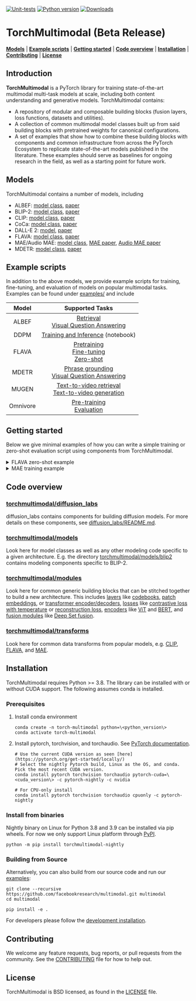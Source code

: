 [![Unit-tests](https://github.com/facebookresearch/multimodal/actions/workflows/unit_test.yaml/badge.svg)](https://github.com/facebookresearch/multimodal/actions/workflows/unit_test.yaml)
[![Python version](https://img.shields.io/pypi/pyversions/torchmultimodal-nightly.svg)](https://www.python.org/downloads/)
[![Downloads](https://static.pepy.tech/personalized-badge/torchmultimodal-nightly?period=total&units=international_system&left_color=blue&right_color=orange&left_text=Downloads%20(nightly))](https://pepy.tech/project/torchmultimodal-nightly)

# TorchMultimodal (Beta Release)

[**Models**](#models) | [**Example scripts**](#example-scripts) | [**Getting started**](#getting-started) | [**Code overview**](#code-overview) | [**Installation**](#installation) | [**Contributing**](#contributing) | [**License**](#license)

## Introduction
**TorchMultimodal** is a PyTorch library for training state-of-the-art multimodal multi-task models at scale, including both content understanding and generative models. TorchMultimodal contains:
- A repository of modular and composable building blocks (fusion layers, loss functions, datasets and utilities).
- A collection of common multimodal model classes built up from said building blocks with pretrained weights for canonical configurations.
- A set of examples that show how to combine these building blocks with components and common infrastructure from across the PyTorch Ecosystem to replicate state-of-the-art models published in the literature. These examples should serve as baselines for ongoing research in the field, as well as a starting point for future work.

## Models

TorchMultimodal contains a number of models, including

- ALBEF: [model class](https://github.com/facebookresearch/multimodal/blob/main/torchmultimodal/models/albef/model.py#L55), [paper](https://arxiv.org/abs/2107.07651)
- BLIP-2: [model class](https://github.com/facebookresearch/multimodal/blob/main/torchmultimodal/models/blip2/blip2.py#L39), [paper]()
- CLIP: [model class](https://github.com/facebookresearch/multimodal/blob/main/torchmultimodal/models/clip/model.py#L37), [paper](https://arxiv.org/abs/2301.12597)
- CoCa: [model class](https://github.com/facebookresearch/multimodal/blob/main/torchmultimodal/models/coca/coca_model.py#L33), [paper](https://arxiv.org/abs/2205.01917)
- DALL-E 2: [model](https://github.com/facebookresearch/multimodal/blob/main/torchmultimodal/diffusion_labs/models/dalle2/dalle2_decoder.py#L19), [paper](https://arxiv.org/abs/2204.06125)
- FLAVA: [model class](https://github.com/facebookresearch/multimodal/blob/main/torchmultimodal/models/flava/model.py#L106), [paper](https://arxiv.org/abs/2112.04482)
- MAE/Audio MAE: [model class](https://github.com/facebookresearch/multimodal/blob/main/torchmultimodal/models/masked_auto_encoder/model.py#L42), [MAE paper](https://arxiv.org/abs/2111.06377), [Audio MAE paper](https://arxiv.org/abs/2207.06405)
- MDETR: [model class](https://github.com/facebookresearch/multimodal/blob/main/torchmultimodal/models/mdetr/model.py#L37), [paper](https://arxiv.org/abs/2104.12763)

## Example scripts

In addition to the above models, we provide example scripts for training, fine-tuning, and evaluation of models on popular multimodal tasks. Examples can be found under [examples/](https://github.com/facebookresearch/multimodal/tree/main/examples) and include

|                  Model                   |     Supported Tasks     |
| :--------------------------------------: | :----------------------: |
|         ALBEF          |      [Retrieval](https://github.com/facebookresearch/multimodal/blob/main/examples/albef/README.md#retrieval) <br/> [Visual Question Answering](https://github.com/facebookresearch/multimodal/blob/main/examples/albef/README.md#visual-question-answering)         |
|         DDPM           |      [Training and Inference](https://github.com/facebookresearch/multimodal/blob/main/torchmultimodal/diffusion_labs/mnist_training.ipynb) (notebook)
|           FLAVA           |    [Pretraining](https://github.com/facebookresearch/multimodal/tree/main/examples/flava#launching-and-test-pretraining) <br/> [Fine-tuning](https://github.com/facebookresearch/multimodal/tree/main/examples/flava#finetuning) <br/> [Zero-shot](https://github.com/facebookresearch/multimodal/tree/main/examples/flava#coco-zero-shot)|
|        MDETR         |       [Phrase grounding](https://github.com/facebookresearch/multimodal/tree/main/examples/mdetr#phrase-grounding) <br/> [Visual Question Answering](https://github.com/facebookresearch/multimodal/blob/main/examples/mdetr/vqa_finetune.py#L154)        |
|             MUGEN             |     [Text-to-video retrieval](https://github.com/facebookresearch/multimodal/tree/main/examples/mugen/retrieval#mugen-retrieval) <br/> [Text-to-video generation](https://github.com/facebookresearch/multimodal/tree/main/examples/mugen/generation#text-to-video-generation-with-mugen)                |
|           Omnivore           |           [Pre-training](https://github.com/facebookresearch/multimodal/tree/main/examples/omnivore#training) <br/> [Evaluation](https://github.com/facebookresearch/multimodal/tree/main/examples/omnivore#evaluating-pretrained-weight)           |

## Getting started

Below we give minimal examples of how you can write a simple training or zero-shot evaluation script using components from TorchMultimodal.

  <details>
    <summary>FLAVA zero-shot example</summary>

  ```python
import torch
from PIL import Image
from torchmultimodal.models.flava.model import flava_model
from torchmultimodal.transforms.bert_text_transform import BertTextTransform
from torchmultimodal.transforms.flava_transform import FLAVAImageTransform

# Define helper function for zero-shot prediction
def predict(zero_shot_model, image, labels):
    zero_shot_model.eval()
    with torch.no_grad():
        image = image_transform(img)["image"].unsqueeze(0)
        texts = text_transform(labels)
        _, image_features = zero_shot_model.encode_image(image, projection=True)
        _, text_features = zero_shot_model.encode_text(texts, projection=True)
        scores = image_features @ text_features.t()
        probs = torch.nn.Softmax(dim=-1)(scores)
        label = labels[torch.argmax(probs)]
        print(
            "Label probabilities: ",
            {labels[i]: probs[:, i] for i in range(len(labels))},
        )
        print(f"Predicted label: {label}")


image_transform = FLAVAImageTransform(is_train=False)
text_transform = BertTextTransform()
zero_shot_model = flava_model(pretrained=True)
img = Image.open("my_image.jpg")  # point to your own image
predict(zero_shot_model, img, ["dog", "cat", "house"])

# Example output:
# Label probabilities:  {'dog': tensor([0.80590]), 'cat': tensor([0.0971]), 'house': tensor([0.0970])}
# Predicted label: dog
  ```
  </details>

  <details>
    <summary>MAE training example</summary>

  ```python
import torch
from torch.utils.data import DataLoader
from torchmultimodal.models.masked_auto_encoder.model import vit_l_16_image_mae
from torchmultimodal.models.masked_auto_encoder.utils import (
    CosineWithWarmupAndLRScaling,
)
from torchmultimodal.modules.losses.reconstruction_loss import ReconstructionLoss
from torchmultimodal.transforms.mae_transform import ImagePretrainTransform

mae_transform = ImagePretrainTransform()
dataset = MyDatasetClass(transforms=mae_transform)  # you should define this
dataloader = DataLoader(dataset, batch_size=8)

# Instantiate model and loss
mae_model = vit_l_16_image_mae()
mae_loss = ReconstructionLoss()

# Define optimizer and lr scheduler
optimizer = torch.optim.AdamW(mae_model.parameters())
lr_scheduler = CosineWithWarmupAndLRScaling(
    optimizer, max_iters=1000, warmup_iters=100  # you should set these
)

# Train one epoch
for batch in dataloader:
    model_out = mae_model(batch["images"])
    loss = mae_loss(model_out.decoder_pred, model_out.label_patches, model_out.mask)
    loss.backward()
    optimizer.step()
    lr_scheduler.step()
  ```
  </details>

## Code overview

### [torchmultimodal/diffusion_labs](https://github.com/facebookresearch/multimodal/tree/main/torchmultimodal/diffusion_labs)
diffusion_labs contains components for building diffusion models. For more details on these components, see [diffusion_labs/README.md](https://github.com/facebookresearch/multimodal/blob/main/torchmultimodal/diffusion_labs/README.md).

### [torchmultimodal/models](https://github.com/facebookresearch/multimodal/tree/main/torchmultimodal/models)
Look here for model classes as well as any other modeling code specific to a given architecture. E.g. the directory [torchmultimodal/models/blip2](https://github.com/facebookresearch/multimodal/tree/main/torchmultimodal/models/blip2) contains modeling components specific to BLIP-2.

### [torchmultimodal/modules](https://github.com/facebookresearch/multimodal/tree/main/torchmultimodal/modules)
Look here for common generic building blocks that can be stitched together to build a new architecture. This includes [layers](https://github.com/facebookresearch/multimodal/tree/main/torchmultimodal/modules/layers) like [codebooks](https://github.com/facebookresearch/multimodal/blob/main/torchmultimodal/modules/layers/codebook.py#L31), [patch embeddings](https://github.com/facebookresearch/multimodal/blob/main/torchmultimodal/modules/layers/patch_embedding.py#L26), or [transformer encoder/decoders](https://github.com/facebookresearch/multimodal/blob/main/torchmultimodal/modules/layers/transformer.py), [losses](https://github.com/facebookresearch/multimodal/tree/main/torchmultimodal/modules/losses) like [contrastive loss with temperature](https://github.com/facebookresearch/multimodal/blob/main/torchmultimodal/modules/losses/contrastive_loss_with_temperature.py#L121) or [reconstruction loss](https://github.com/facebookresearch/multimodal/blob/main/torchmultimodal/modules/losses/reconstruction_loss.py#L10), [encoders]() like [ViT](https://github.com/facebookresearch/multimodal/blob/main/torchmultimodal/modules/encoders/vision_transformer.py#L20) and [BERT](https://github.com/facebookresearch/multimodal/blob/main/torchmultimodal/modules/encoders/bert_text_encoder.py#L17), and [fusion modules](https://github.com/facebookresearch/multimodal/tree/main/torchmultimodal/modules/fusions) like [Deep Set fusion](https://github.com/facebookresearch/multimodal/blob/main/torchmultimodal/modules/fusions/deepset_fusion.py#L14).

### [torchmultimodal/transforms](https://github.com/facebookresearch/multimodal/tree/main/torchmultimodal/modules)
Look here for common data transforms from popular models, e.g. [CLIP](https://github.com/facebookresearch/multimodal/blob/main/torchmultimodal/transforms/clip_transform.py#L349), [FLAVA](https://github.com/facebookresearch/multimodal/blob/main/torchmultimodal/transforms/flava_transform.py#L206), and [MAE](https://github.com/facebookresearch/multimodal/blob/main/torchmultimodal/transforms/mae_transform.py#L84).

## Installation

TorchMultimodal requires Python >= 3.8. The library can be installed with or without CUDA support.
The following assumes conda is installed.

### Prerequisites
1. Install conda environment

    ```
    conda create -n torch-multimodal python=\<python_version\>
    conda activate torch-multimodal
    ```

2. Install pytorch, torchvision, and torchaudio. See [PyTorch documentation](https://pytorch.org/get-started/locally/).

    ```
    # Use the current CUDA version as seen [here](https://pytorch.org/get-started/locally/)
    # Select the nightly Pytorch build, Linux as the OS, and conda. Pick the most recent CUDA version.
    conda install pytorch torchvision torchaudio pytorch-cuda=\<cuda_version\> -c pytorch-nightly -c nvidia

    # For CPU-only install
    conda install pytorch torchvision torchaudio cpuonly -c pytorch-nightly
    ```

### Install from binaries

Nightly binary on Linux for Python 3.8 and 3.9 can be installed via pip wheels.
For now we only support Linux platform through [PyPI](https://pypi.org/).

```
python -m pip install torchmultimodal-nightly
```

### Building from Source

Alternatively, you can also build from our source code and run our [examples](https://github.com/facebookresearch/multimodal/tree/main/examples):

```
git clone --recursive https://github.com/facebookresearch/multimodal.git multimodal
cd multimodal

pip install -e .
```
For developers please follow the [development installation](https://github.com/facebookresearch/multimodal/blob/main/CONTRIBUTING.md#development-installation).


## Contributing

We welcome any feature requests, bug reports, or pull requests from the community. See the [CONTRIBUTING](CONTRIBUTING.md) file for how to help out.

## License

TorchMultimodal is BSD licensed, as found in the [LICENSE](LICENSE) file.
